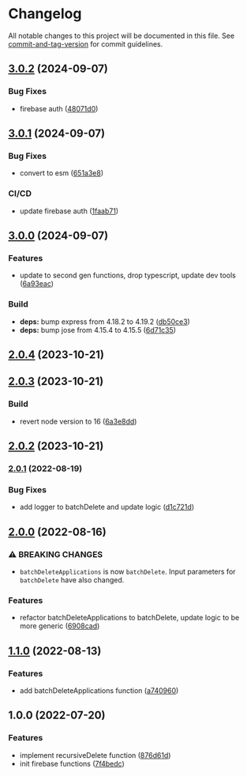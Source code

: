 # Changelog

All notable changes to this project will be documented in this file. See [commit-and-tag-version](https://github.com/absolute-version/commit-and-tag-version) for commit guidelines.

## [3.0.2](https://github.com/hjbugajski/applicationtrackr-firebase-functions/compare/v3.0.1...v3.0.2) (2024-09-07)


### Bug Fixes

* firebase auth ([48071d0](https://github.com/hjbugajski/applicationtrackr-firebase-functions/commit/48071d04ed826cc94849949a75cb7450dfc5636b))

## [3.0.1](https://github.com/hjbugajski/applicationtrackr-firebase-functions/compare/v3.0.0...v3.0.1) (2024-09-07)


### Bug Fixes

* convert to esm ([651a3e8](https://github.com/hjbugajski/applicationtrackr-firebase-functions/commit/651a3e8013e9d26aacdd0ad47437fe403a1a3bdf))


### CI/CD

* update firebase auth ([1faab71](https://github.com/hjbugajski/applicationtrackr-firebase-functions/commit/1faab71d1ab7ccb5db89e7930e226f141292f254))

## [3.0.0](https://github.com/hjbugajski/applicationtrackr-firebase-functions/compare/v2.0.4...v3.0.0) (2024-09-07)


### Features

* update to second gen functions, drop typescript, update dev tools ([6a93eac](https://github.com/hjbugajski/applicationtrackr-firebase-functions/commit/6a93eace79ad590ab3097895507fd77dcbf9a48e))


### Build

* **deps:** bump express from 4.18.2 to 4.19.2 ([db50ce3](https://github.com/hjbugajski/applicationtrackr-firebase-functions/commit/db50ce3c55e2b88fa5d4ebe9f43e63559197d3f8))
* **deps:** bump jose from 4.15.4 to 4.15.5 ([6d71c35](https://github.com/hjbugajski/applicationtrackr-firebase-functions/commit/6d71c35714695c1291fd1c193b8b83209777d31b))

## [2.0.4](https://github.com/hjbugajski/applicationtrackr-firebase-functions/compare/v2.0.3...v2.0.4) (2023-10-21)

## [2.0.3](https://github.com/hjbugajski/applicationtrackr-firebase-functions/compare/v2.0.2...v2.0.3) (2023-10-21)

### Build

- revert node version to 16 ([6a3e8dd](https://github.com/hjbugajski/applicationtrackr-firebase-functions/commit/6a3e8dda535f31881aa82998eb16d9cb342e626c))

## [2.0.2](https://github.com/hjbugajski/applicationtrackr-firebase-functions/compare/v2.0.1...v2.0.2) (2023-10-21)

### [2.0.1](https://github.com/hjbugajski/applicationtrackr-firebase-functions/compare/v2.0.0...v2.0.1) (2022-08-19)

### Bug Fixes

- add logger to batchDelete and update logic ([d1c721d](https://github.com/hjbugajski/applicationtrackr-firebase-functions/commit/d1c721d713220d99fbc4950b938776b04ac47ec4))

## [2.0.0](https://github.com/hjbugajski/applicationtrackr-firebase-functions/compare/v1.1.0...v2.0.0) (2022-08-16)

### ⚠ BREAKING CHANGES

- `batchDeleteApplications` is now `batchDelete`. Input parameters for `batchDelete`
  have also changed.

### Features

- refactor batchDeleteApplications to batchDelete, update logic to be more generic ([6908cad](https://github.com/hjbugajski/applicationtrackr-firebase-functions/commit/6908cad9fd2ad77efc23180210ddd21278417fef))

## [1.1.0](https://github.com/hjbugajski/applicationtrackr-firebase-functions/compare/v1.0.0...v1.1.0) (2022-08-13)

### Features

- add batchDeleteApplications function ([a740960](https://github.com/hjbugajski/applicationtrackr-firebase-functions/commit/a74096094166d830ba99ecbc802c4d3508de7aa6))

## 1.0.0 (2022-07-20)

### Features

- implement recursiveDelete function ([876d61d](https://github.com/hjbugajski/applicationtrackr-firebase-functions/commit/876d61dc894210bf559d9cdcbf54ff9f34060ba0))
- init firebase functions ([7f4bedc](https://github.com/hjbugajski/applicationtrackr-firebase-functions/commit/7f4bedce24f2bf1fc5e4dfb46cfb19ac1123df36))
